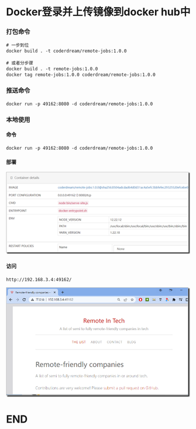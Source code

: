 



# Docker登录并上传镜像到docker hub中

### 打包命令

```
# 一步到位
docker build . -t coderdream/remote-jobs:1.0.0

# 或者分步骤
docker build . -t remote-jobs:1.0.0
docker tag remote-jobs:1.0.0 coderdream/remote-jobs:1.0.0
```

### 推送命令

```
docker run -p 49162:8080 -d coderdream/remote-jobs:1.0.0
```

### 本地使用

#### 命令

```
docker run -p 49162:8080 -d coderdream/remote-jobs:1.0.0
```

#### 部署

![image-20221101174401791](assets\image-20221101174401791.png)

#### 访问

```
http://192.168.3.4:49162/
```

![image-20221101174555572](assets\image-20221101174555572.png)



# END
